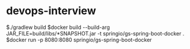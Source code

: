 # devops-interview

$./gradlew build
$docker build --build-arg JAR_FILE=build/libs/\*SNAPSHOT.jar -t springio/gs-spring-boot-docker .
$docker run -p 8080:8080 springio/gs-spring-boot-docker
